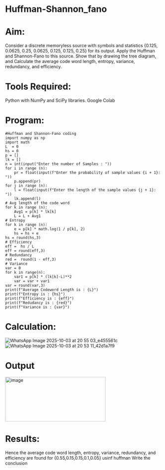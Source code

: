 # Huffman-Shannon_fano
# Aim:
Consider a discrete memoryless source with symbols and statistics {0.125, 0.0625, 0.25, 0.0625, 0.125, 0.125, 0.25} for its output. 
Apply the Huffman and Shannon-Fano to this source. 
Show that by drawing the tree diagram, and 
Calculate the average code word length, entropy, variance, redundancy, and efficiency.
# Tools Required:
Python with NumPy and SciPy libraries.
Google Colab
# Program:
```
#Huffman and Shannon-Fano coding
import numpy as np
import math 
L  = 0
hs = 0
p = []
lk = []
n = int(input("Enter the number of Samples : "))
for i in range (n): 
    pr = float(input(f"Enter the probability of sample values {i + 1}: "))  
    p.append(pr)
for j in range (n): 
    l = float(input(f"Enter the length of the sample values {j + 1}: "))  
    lk.append(l)
# Avg length of the code word
for k in range (n):
    Avg1 = p[k] * lk[k]
    L = L + Avg1
# Entropy
for k in range (n):
    e = p[k] * math.log(1 / p[k], 2)
    hs = hs + e
hs = round(hs,3)
# Efficiency
eff =  hs / L
eff = round(eff,3)
# Redundancy 
red =  round(1 - eff,3) 
# Variance
var = 0
for k in range(n):
    var1 = p[k] * (lk[k]-L)**2
    var = var + var1
var = round(var,3)
print(f"Average Codeword Length is : {L}")
print(f"Entropy is : {hs}")
print(f"Efficiency is : {eff}")
print(f"Redudancy is : {red}")
print(f"Variance is : {var}") 
```
# Calculation:
![WhatsApp Image 2025-10-03 at 20 55 03_e455561c](https://github.com/user-attachments/assets/788be639-05de-4d34-bfca-83296e7b5a8b)
![WhatsApp Image 2025-10-03 at 20 53 11_42d1a7f9](https://github.com/user-attachments/assets/0bc0164e-5cd8-4e10-bfc4-a4dbf8077532)
# Output
<img width="324" height="144" alt="image" src="https://github.com/user-attachments/assets/7bc63852-a640-410c-9556-ba97bab79a70" />

# Results:
Hence the average code word length, entropy, variance, redundancy, and efficiency are found for {0.55,0.15,0.15,0.1,0.05} usinf huffman
Write the conclusion
```
